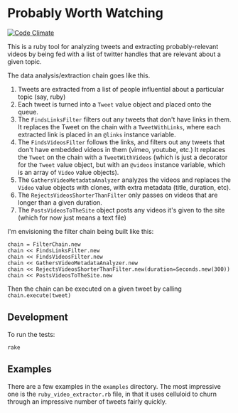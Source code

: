 # Probably Worth Watching

[![Code Climate](https://codeclimate.com/github/knewter/probably_worth_watching.png)](https://codeclimate.com/github/knewter/probably_worth_watching)

This is a ruby tool for analyzing tweets and extracting probably-relevant videos
by being fed with a list of twitter handles that are relevant about a given
topic.

The data analysis/extraction chain goes like this.

1. Tweets are extracted from a list of people influential about a particular
topic (say, ruby)
2. Each tweet is turned into a `Tweet` value object and placed onto the queue.
3. The `FindsLinksFilter` filters out any tweets that don't have links in them.
   It replaces the Tweet on the chain with a `TweetWithLinks`, where each
extracted link is placed in an `@links` instance variable.
4. The `FindsVideosFilter` follows the links, and filters out any tweets that
don't have embedded videos in them (vimeo, youtube, etc.)  It replaces the `Tweet`
on the chain with a `TweetWithVideos` (which is just a decorator for the `Tweet`
value object, but with an `@videos` instance variable, which is an array of `Video`
value objects).
5. The `GathersVideoMetadataAnalyzer` analyzes the videos and replaces the `Video`
value objects with clones, with extra metadata (title, duration, etc).
6. The `RejectsVideosShorterThanFilter` only passes on videos that are longer than
a given duration.
7. The `PostsVideosToTheSite` object posts any videos it's given to the site
(which for now just means a text file)

I'm envisioning the filter chain being built like this:

    chain = FilterChain.new
    chain << FindsLinksFilter.new
    chain << FindsVideosFilter.new
    chain << GathersVideoMetadataAnalyzer.new
    chain << RejectsVideosShorterThanFilter.new(duration=Seconds.new(300))
    chain << PostsVideosToTheSite.new

Then the chain can be executed on a given tweet by calling
`chain.execute(tweet)`

## Development
To run the tests:

    rake

## Examples
There are a few examples in the `examples` directory.  The most impressive one
is the `ruby_video_extractor.rb` file, in that it uses celluloid to churn
through an impressive number of tweets fairly quickly.
